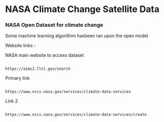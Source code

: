 # NASA Climate Change Satellite Data

### NASA Open Dataset for climate change

Some machine learning algorithim hasbeen ran upon the open model

Website links -

NASA main website to access dataset
```

https://aims2.llnl.gov/search

```
Primary link

```

https://www.nccs.nasa.gov/services/climate-data-services

```

Link 2

```

https://www.nccs.nasa.gov/services/climate-data-services/create

```
